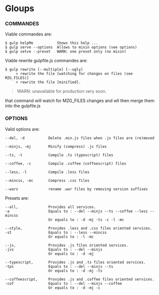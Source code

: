 # Gloups
### COMMANDES
Viable commandes are:

    $ gulp helpMe           Shows this help ...
    $ gulp serve --options  Allows to mixin options (see options)
    $ gulp setve --preset   WARN: one preset only (no mixin)

Viable rewrite gulpfile.js commandes are:

    $ gulp rewrite [--multiple] [--ugly] 
         > rewrite the file [watching for changes on files (see MZG_FILES)]
         > rewrite the file [minified].

> WARN: unavailable for production very soon.

that command will watch for MZG_FILES changes and wll then merge them into the gulpfile.js


### OPTIONS

Valid options are:

    --del, -d           Delete .min.js files when .js files are (re)moved

    --minjs, -mj        Minify (compress) .js files

    --ts, -t            Compile .ts (typescript) files

    --coffee, -c        Compile .coffee (coffeescript) files

    --less, -l          Compile .less files

    --mincss, -mc       Compress .css files

    --wars              rename .war files by removing version suffixes


Presets are:

    --all,              Provides all services.
    -a                  Equals to : --del --minjs --ts --coffee --less --mincss
                        Or equals to : -d -mj -ts -c -l -mc

    --style,            Provides .less and .css files oriented services.
    -st                 Equals to : --less --mincss
                        Or equals to : -l -mc

    --js,               Provides .js files oriented services.
    -jvs                Equals to : --del --minjs
                        Or equals to : -d -mj

    --typescript,       Provides .js and .ts files oriented services.
    -tps                Equals to : --del --minjs --ts
                        Or equals to : -d -mj -ts

    --coffeescript,     Provides .js and .coffee files oriented services.
    -cof                Equals to : --del --minjs --coffee
                        Or equals to : -d -mj -c

